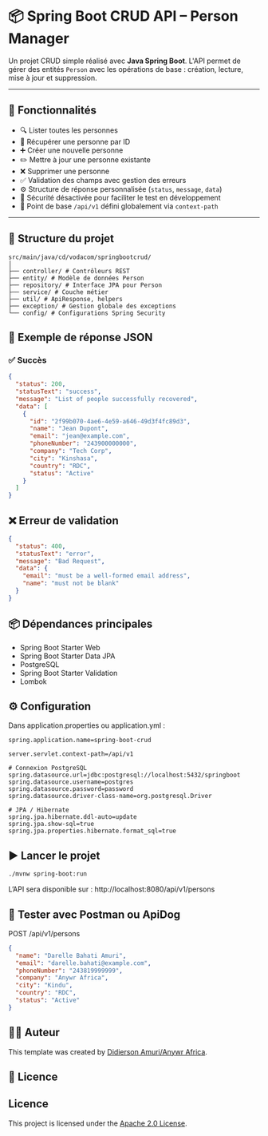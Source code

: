 # 📦 Spring Boot CRUD API – Person Manager

Un projet CRUD simple réalisé avec **Java Spring Boot**. L'API permet de gérer des entités `Person` avec les opérations de base : création, lecture, mise à jour et suppression.

---

## 🚀 Fonctionnalités

- 🔍 Lister toutes les personnes
- 🧍 Récupérer une personne par ID
- ➕ Créer une nouvelle personne
- ✏️ Mettre à jour une personne existante
- ❌ Supprimer une personne
- ✅ Validation des champs avec gestion des erreurs
- ⚙️ Structure de réponse personnalisée (`status`, `message`, `data`)
- 🔐 Sécurité désactivée pour faciliter le test en développement
- 📎 Point de base `/api/v1` défini globalement via `context-path`

---

## 📁 Structure du projet
```
src/main/java/cd/vodacom/springbootcrud/
│
├── controller/ # Contrôleurs REST
├── entity/ # Modèle de données Person
├── repository/ # Interface JPA pour Person
├── service/ # Couche métier
├── util/ # ApiResponse, helpers
├── exception/ # Gestion globale des exceptions
└── config/ # Configurations Spring Security
```

## 📄 Exemple de réponse JSON
### ✅ Succès

```json
{
  "status": 200,
  "statusText": "success",
  "message": "List of people successfully recovered",
  "data": [
    {
      "id": "2f99b070-4ae6-4e59-a646-49d3f4fc89d3",
      "name": "Jean Dupont",
      "email": "jean@example.com",
      "phoneNumber": "243900000000",
      "company": "Tech Corp",
      "city": "Kinshasa",
      "country": "RDC",
      "status": "Active"
    }
  ]
}
```


## ❌ Erreur de validation
```json
{
  "status": 400,
  "statusText": "error",
  "message": "Bad Request",
  "data": {
    "email": "must be a well-formed email address",
    "name": "must not be blank"
  }
}
```

## 📦 Dépendances principales

* Spring Boot Starter Web 
* Spring Boot Starter Data JPA 
* PostgreSQL
* Spring Boot Starter Validation 
* Lombok

## ⚙️ Configuration
Dans application.properties ou application.yml :
```properties
spring.application.name=spring-boot-crud

server.servlet.context-path=/api/v1

# Connexion PostgreSQL
spring.datasource.url=jdbc:postgresql://localhost:5432/springboot
spring.datasource.username=postgres
spring.datasource.password=password
spring.datasource.driver-class-name=org.postgresql.Driver

# JPA / Hibernate
spring.jpa.hibernate.ddl-auto=update
spring.jpa.show-sql=true
spring.jpa.properties.hibernate.format_sql=true
```

## ▶️ Lancer le projet
```bash
./mvnw spring-boot:run
```
L’API sera disponible sur : http://localhost:8080/api/v1/persons

## 🔧 Tester avec Postman ou ApiDog
POST /api/v1/persons
```json
{
  "name": "Darelle Bahati Amuri",
  "email": "darelle.bahati@example.com",
  "phoneNumber": "243819999999",
  "company": "Anywr Africa",
  "city": "Kindu",
  "country": "RDC",
  "status": "Active"
} 
```

## 🧑‍💻 Auteur
This template was created by [Didierson Amuri/Anywr Africa](https://github.com/didiamuri).

## 📜 Licence
## Licence
This project is licensed under the [Apache 2.0 License](https://www.apache.org/licenses/LICENSE-2.0).